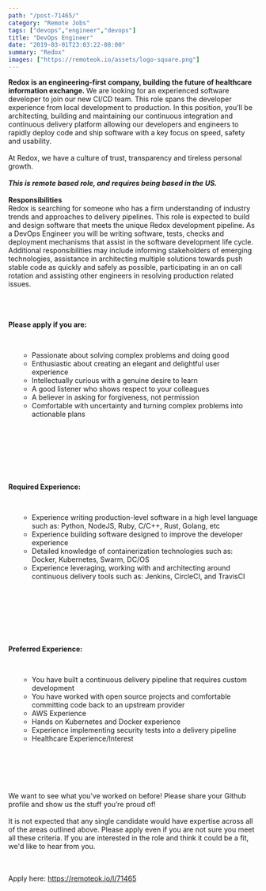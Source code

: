```yaml
---
path: "/post-71465/"
category: "Remote Jobs"
tags: ["devops","engineer","devops"]
title: "DevOps Engineer"
date: "2019-03-01T23:03:22-08:00"
summary: "Redox"
images: ["https://remoteok.io/assets/logo-square.png"]
---
```


<strong>Redox is an engineering-first company, building the future of healthcare information exchange.&nbsp;</strong>We are looking for an experienced software developer to join our new CI/CD team. This role spans the developer experience from local development to production. In this position, you'll be architecting, building and maintaining our continuous integration and continuous delivery platform allowing our developers and engineers to rapidly deploy code and ship software with a key focus on speed, safety and usability.<br /><br />At Redox, we have a culture of trust, transparency and tireless personal growth.<br /><br /><em><strong>This is remote based role, and requires being based in the US.</strong></em><br /><br /><strong>Responsibilities</strong><br />Redox is searching for someone who has a firm understanding of industry trends and approaches to delivery pipelines. This role is expected to build and design software that meets the unique Redox development pipeline. As a DevOps Engineer you will be writing software, tests, checks and deployment mechanisms that assist in the software development life cycle. Additional responsibilities may include informing stakeholders of emerging technologies, assistance in architecting multiple solutions towards push stable code as quickly and safely as possible, participating in an on call rotation and assisting other engineers in resolving production related issues.<br /><br /><br /><br /><p><strong>Please apply if you are:</strong></p><br /><ul><ul><li>Passionate about solving complex problems and doing good</li><li>Enthusiastic about creating an elegant and delightful user experience</li><li>Intellectually curious with a genuine desire to learn</li><li>A good listener who shows respect to your colleagues</li><li>A believer in asking for forgiveness, not permission</li><li>Comfortable with uncertainty and turning complex problems into actionable plans</li></ul><br /></ul><br /><br /><br /><br /><br /><p><strong>Required Experience:</strong></p><br /><ul><ul><li>Experience writing production-level software in a high level language such as: Python, NodeJS, Ruby, C/C++, Rust, Golang, etc</li><li>Experience building software designed to improve the developer experience</li><li>Detailed knowledge of containerization technologies such as: Docker, Kubernetes, Swarm, DC/OS</li><li>Experience leveraging, working with and architecting around continuous delivery tools such as: Jenkins, CircleCI, and TravisCI</li></ul><br /></ul><br /><br /><br /><br /><br /><p><strong>Preferred Experience:</strong></p><br /><ul><ul><li>You have built a continuous delivery pipeline that requires custom development</li><li>You have worked with open source projects and comfortable committing code back to an upstream provider</li><li>AWS Experience</li><li>Hands on Kubernetes and Docker experience</li><li>Experience implementing security tests into a delivery pipeline</li><li>Healthcare Experience/Interest</li></ul><br /></ul><br /><br /><br /><br />We want to see what you&rsquo;ve worked on before! Please share your Github profile and show us the stuff you&rsquo;re proud of!<br /><br />It is not expected that any single candidate would have expertise across all of the areas outlined above. Please apply even if you are not sure you meet all these criteria. If you are interested in the role and think it could be a fit, we'd like to hear from you.

<br/>
<br/>
Apply here: <A HREF="https://remoteok.io/l/71465">https://remoteok.io/l/71465</A>
